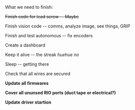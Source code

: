 What we need to finish:

~~Finish code for lead screw -- Maybe~~

Finish vision code -- comms, analyze image, see things, GRIP

Finish and test autonomous -- fix encoders

Create a dashboard

Keep it alive -- the streak     *huehue no*

Sleep -- getting there

Check that all wires are secured

**Update all firmwares**

**Cover all ununsed RIO ports (duct tape or electrical?)**

**Update driver startion**
